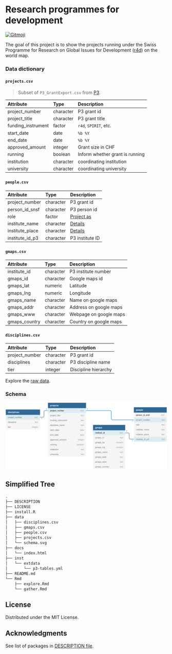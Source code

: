 
<!-- README.md is generated from README.Rmd. Please edit that file -->

# Research programmes for development

<!-- badges: start -->

[![Gitmoji](https://img.shields.io/badge/gitmoji-%20😜%20😍-FFDD67.svg)](https://gitmoji.dev)
<!-- badges: end -->

The goal of this project is to show the projects running under the Swiss
Programme for Research on Global Issues for Development
([r4d](http://www.r4d.ch/)) on the world map.

### Data dictionary

#### `projects.csv`

> Subset of `P3_GrantExport.csv` from
> [P3](http://p3.snf.ch/Pages/DataAndDocumentation.aspx).

| Attribute           | Type      | Description                     |
|:--------------------|:----------|:--------------------------------|
| project\_number     | character | P3 grant id                     |
| project\_title      | character | P3 grant title                  |
| funding\_instrument | factor    | `r4d`, `SPIRIT`, etc.           |
| start\_date         | date      | `%b %Y`                         |
| end\_date           | date      | `%b %Y`                         |
| approved\_amount    | integer   | Grant size in CHF               |
| running             | boolean   | Inform whether grant is running |
| institution         | character | coordinating institution        |
| university          | character | coordinating university         |

#### `people.csv`

| Attribute         | Type      | Description          |
|:------------------|:----------|:---------------------|
| project\_number   | character | P3 grant id          |
| person\_id\_snsf  | character | P3 person id         |
| role              | factor    | [Project as](role)   |
| institute\_name   | character | [Details](instname)  |
| institute\_place  | character | [Details](instpalce) |
| institute\_id\_p3 | character | P3 institute ID      |

#### `gmaps.csv`

| Attribute      | Type      | Description            |
|:---------------|:----------|:-----------------------|
| institute\_id  | character | P3 institute number    |
| gmaps\_id      | character | Google maps id         |
| gmaps\_lat     | numeric   | Latitude               |
| gmaps\_lng     | numeric   | Longitude              |
| gmaps\_name    | character | Name on google maps    |
| gmaps\_addr    | character | Address on google maps |
| gmaps\_www     | character | Webpage on google maps |
| gmaps\_country | character | Country on google maps |

#### `disciplines.csv`

| Attribute       | Type      | Description          |
|:----------------|:----------|:---------------------|
| project\_number | character | P3 grant id          |
| disciplines     | character | P3 discipline name   |
| tier            | integer   | Discipline hierarchy |

Explore the [raw data](https://flatgithub.com/zambujo/r4data).

### Schema

![](./data/schema.svg)

## Simplified Tree

    .
    ├── DESCRIPTION
    ├── LICENSE
    ├── install.R
    ├── data
    │   ├── disciplines.csv
    │   ├── gmaps.csv
    │   ├── people.csv
    │   ├── projects.csv
    │   └── schema.svg
    ├── docs
    │   └── index.html
    ├── inst
    │   └── extdata
    │       └── p3-tables.yml
    ├── README.md
    └── Rmd
        ├── explore.Rmd
        └── gather.Rmd

## License

Distributed under the MIT License.

## Acknowledgments

See list of packages in [DESCRIPTION file](./DESCRIPTION).
